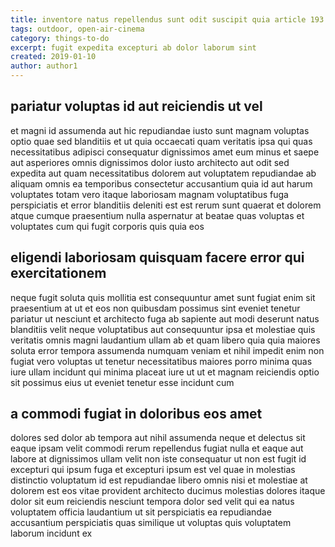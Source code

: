 ```yaml
---
title: inventore natus repellendus sunt odit suscipit quia article 193
tags: outdoor, open-air-cinema
category: things-to-do
excerpt: fugit expedita excepturi ab dolor laborum sint
created: 2019-01-10
author: author1
---
```


## pariatur voluptas id aut reiciendis ut vel

et magni id assumenda aut hic repudiandae iusto sunt magnam voluptas optio quae sed blanditiis et ut quia occaecati quam veritatis ipsa qui quas necessitatibus adipisci consequatur dignissimos amet eum minus et saepe aut asperiores omnis dignissimos dolor iusto architecto aut odit sed expedita aut quam necessitatibus dolorem aut voluptatem repudiandae ab aliquam omnis ea temporibus consectetur accusantium quia id aut harum voluptates totam vero itaque laboriosam magnam voluptatibus fuga perspiciatis et error blanditiis deleniti est est rerum sunt quaerat et dolorem atque cumque praesentium nulla aspernatur at beatae quas voluptas et voluptates cum qui fugit corporis quis quia eos

## eligendi laboriosam quisquam facere error qui exercitationem

neque fugit soluta quis mollitia est consequuntur amet sunt fugiat enim sit praesentium at ut et eos non quibusdam possimus sint eveniet tenetur pariatur ut nesciunt et architecto fuga ab sapiente aut modi deserunt natus blanditiis velit neque voluptatibus aut consequuntur ipsa et molestiae quis veritatis omnis magni laudantium ullam ab et quam libero quia quia maiores soluta error tempora assumenda numquam veniam et nihil impedit enim non fugiat vero voluptas ut tenetur necessitatibus maiores porro minima quas iure ullam incidunt qui minima placeat iure ut ut et magnam reiciendis optio sit possimus eius ut eveniet tenetur esse incidunt cum

## a commodi fugiat in doloribus eos amet

dolores sed dolor ab tempora aut nihil assumenda neque et delectus sit eaque ipsam velit commodi rerum repellendus fugiat nulla et eaque aut labore at dignissimos ullam velit non iste consequatur ut non est fugit id excepturi qui ipsum fuga et excepturi ipsum est vel quae in molestias distinctio voluptatum id est repudiandae libero omnis nisi et molestiae at dolorem est eos vitae provident architecto ducimus molestias dolores itaque dolor sit eum reiciendis nesciunt tempora dolor sed velit qui ea natus voluptatem officia laudantium ut sit perspiciatis ea repudiandae accusantium perspiciatis quas similique ut voluptas quis voluptatem laborum incidunt ex
